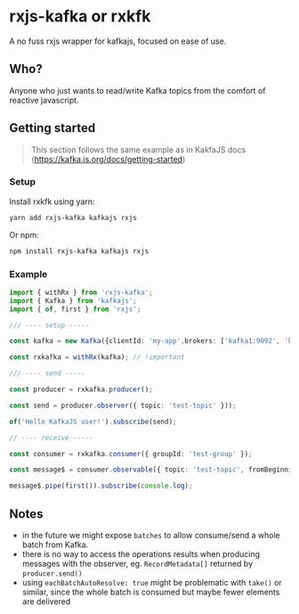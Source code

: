 # rxjs-kafka or rxkfk

A no fuss rxjs wrapper for kafkajs, focused on ease of use.

## Who?

Anyone who just wants to read/write Kafka topics from the comfort of reactive javascript.

## Getting started

> This section follows the same example as in KakfaJS docs (<https://kafka.js.org/docs/getting-started>)

### Setup

Install rxkfk using yarn:

```bash
yarn add rxjs-kafka kafkajs rxjs
```

Or npm:

```bash
npm install rxjs-kafka kafkajs rxjs
```

### Example

```typescript
import { withRx } from 'rxjs-kafka';
import { Kafka } from 'kafkajs';
import { of, first } from 'rxjs';

/// ---- setup -----

const kafka = new Kafka({clientId: 'my-app',brokers: ['kafka1:9092', 'kafka2:9092']})

const rxkafka = withRx(kafka); // !important

/// ---- send -----

const producer = rxkafka.producer();

const send = producer.observer({ topic: 'test-topic' }));

of('Hello KafkaJS user!').subscribe(send);

// ---- receive -----

const consumer = rxkafka.consumer({ groupId: 'test-group' });

const message$ = consumer.observable({ topic: 'test-topic', fromBeginning: true });

message$.pipe(first()).subscribe(console.log);
```

## Notes

-   in the future we might expose `batches` to allow consume/send a whole batch from Kafka.
-   there is no way to access the operations results when producing messages with the observer, eg. `RecordMetadata[]` returned by `producer.send()`
-   using `eachBatchAutoResolve: true` might be problematic with `take()` or similar, since the whole batch is consumed but maybe fewer elements are delivered
